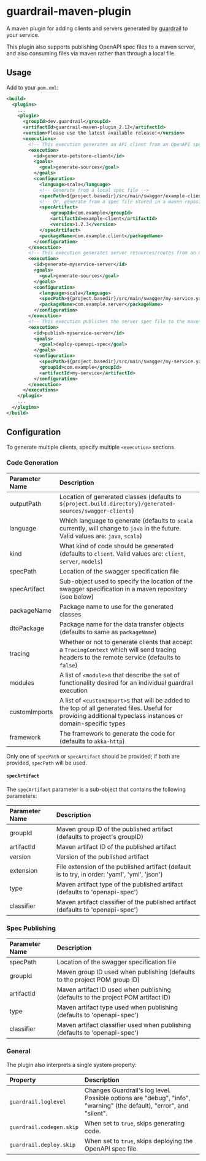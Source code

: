 guardrail-maven-plugin
======================

A maven plugin for adding clients and servers generated by [guardrail](https://github.com/guardrail-dev/guardrail) to your service.

This plugin also supports publishing OpenAPI spec files to a maven server, and also consuming files via maven rather than through a local file.

Usage
-----

Add to your `pom.xml`:
```xml
<build>
  <plugins>
    ...
    <plugin>
      <groupId>dev.guardrail</groupId>
      <artifactId>guardrail-maven-plugin_2.12</artifactId>
      <version>Please use the latest available release!</version>
      <executions>
        <!-- This execution generates an API client from an OpenAPI spec file -->
        <execution>
          <id>generate-petstore-client</id>
          <goals>
            <goal>generate-sources</goal>
          </goals>
          <configuration>
            <language>scala</language>
            <!-- Generate from a local spec file -->
            <specPath>${project.basedir}/src/main/swagger/example-client.yaml</specPath>
            <!-- Or, generate from a spec file stored in a maven repository -->
            <specArtifact>
                <groupId>com.example</groupId>
                <artifactId>example-client</artifactId>
                <version>1.2.3</version>
            </specArtifact>
            <packageName>com.example.client</packageName>
          </configuration>
        </execution>
        <!-- This execution generates server resources/routes from an OpenAPI spec file -->
        <execution>
          <id>generate-myservice-server</id>
          <goals>
            <goal>generate-sources</goal>
          </goals>
          <configuration>
            <language>scala</language>
            <specPath>${project.basedir}/src/main/swagger/my-service.yaml</specPath>
            <packageName>com.example.server</packageName>
          </configuration>
        </execution>
        <!-- This execution publishes the server spec file to the maven server specified in <distributionManagement> -->
        <execution>
          <id>publish-myservice-server</id>
          <goals>
            <goal>deploy-openapi-spec</goal>
          </goals>
          <configuration>
            <specPath>${project.basedir}/src/main/swagger/my-service.yaml</specPath>
            <groupId>com.example</groupId>
            <artifactId>my-service</artifactId>
          </configuration>
        </execution>
      </executions>
    </plugin>
    ...
  </plugins>
</build>
```

## Configuration

To generate multiple clients, specify multiple `<execution>` sections.

### Code Generation

| Parameter Name | Description |
|:---------------|:------------|
| outputPath | Location of generated classes (defaults to `${project.build.directory}/generated-sources/swagger-clients`) |
| language | Which language to generate (defaults to `scala` currently, will change to `java` in the future. Valid values are: `java`, `scala`) |
| kind | What kind of code should be generated (defaults to `client`. Valid values are: `client`, `server`, `models`) |
| specPath | Location of the swagger specification file |
| specArtifact | Sub-object used to specify the location of the swagger specification in a maven repository (see below) |
| packageName | Package name to use for the generated classes |
| dtoPackage | Package name for the data transfer objects (defaults to same as `packageName`) |
| tracing | Whether or not to generate clients that accept a `TracingContext` which will send tracing headers to the remote service (defaults to `false`) |
| modules | A list of `<module>`s that describe the set of functionality desired for an individual guardrail execution |
| customImports | A list of `<customImport>`s that will be added to the top of all generated files. Useful for providing additional typeclass instances or domain-specific types |
| framework | The framework to generate the code for (defaults to `akka-http`) |

Only one of `specPath` or `specArtifact` should be provided; if both are provided, `specPath` will be used.

#### `specArtifact`

The `specArtifact` parameter is a sub-object that contains the following parameters:

| Parameter Name | Description |
|:---------------|:------------|
| groupId | Maven group ID of the published artifact (defaults to project's groupID) |
| artifactId | Maven artifact ID of the published artifact |
| version | Version of the published artifact |
| extension | File extension of the published artifact (default is to try, in order: 'yaml', 'yml', 'json') |
| type | Maven artifact type of the published artifact (defaults to 'openapi-spec') |
| classifier | Maven artifact classifier of the published artifact (defaults to 'openapi-spec') |

### Spec Publishing

| Parameter Name | Description |
|:---------------|:------------|
| specPath | Location of the swagger specification file |
| groupId | Maven group ID used when publishing (defaults to the project POM group ID) |
| artifactId | Maven artifact ID used when publishing (defaults to the project POM artifact ID) |
| type | Maven artifact type used when publishing (defaults to 'openapi-spec') |
| classifier | Maven artifact classifier used when publishing (defaults to 'openapi-spec') |

### General

The plugin also interprets a single system property:

| Property | Description |
|:---------|:------------|
| `guardrail.loglevel` | Changes Guardrail's log level.  Possible options are "debug", "info", "warning" (the default), "error", and "silent". |
| `guardrail.codegen.skip` | When set to `true`, skips generating code. |
| `guardrail.deploy.skip` | When set to `true`, skips deploying the OpenAPI spec file. |
